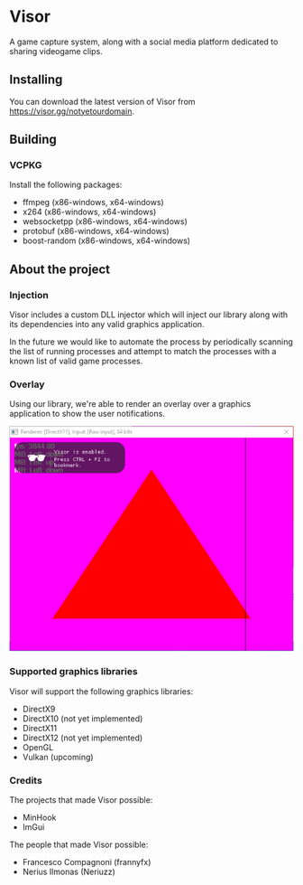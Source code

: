 # Visor
A game capture system, along with a social media platform dedicated to sharing videogame clips.

## Installing
You can download the latest version of Visor from https://visor.gg/notyetourdomain.

## Building
### VCPKG 
Install the following packages:
- ffmpeg (x86-windows, x64-windows)
- x264 (x86-windows, x64-windows)
- websocketpp (x86-windows, x64-windows)
- protobuf (x86-windows, x64-windows)
- boost-random (x86-windows, x64-windows)

## About the project
### Injection
Visor includes a custom DLL injector which will inject our library along with its dependencies into any valid graphics application.

In the future we would like to automate the process by periodically scanning the list of running processes and attempt to match the processes with a known list of valid game processes.

### Overlay
Using our library, we're able to render an overlay over a graphics application to show the user notifications.

![Visor injection PoC](Docs/Images/visor_injection_new.png)

### Supported graphics libraries
Visor will support the following graphics libraries:
- DirectX9
- DirectX10 (not yet implemented)
- DirectX11
- DirectX12 (not yet implemented)
- OpenGL 
- Vulkan (upcoming)

### Credits
The projects that made Visor possible:
- MinHook
- ImGui

The people that made Visor possible:
- Francesco Compagnoni (frannyfx)
- Nerius Ilmonas (Neriuzz)